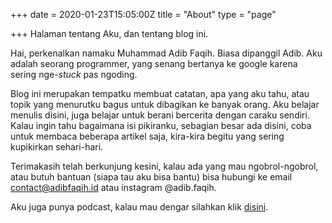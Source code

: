 +++
date = 2020-01-23T15:05:00Z
title = "About"
type = "page"

+++
Halaman tentang Aku, dan tentang blog ini.

Hai, perkenalkan namaku Muhammad Adib Faqih. Biasa dipanggil Adib. Aku adalah seorang programmer, yang senang bertanya ke google karena sering nge-*stuck* pas ngoding.

Blog ini merupakan tempatku membuat catatan, apa yang aku tahu, atau topik yang menurutku bagus untuk dibagikan ke banyak orang. Aku belajar menulis disini, juga belajar untuk berani bercerita dengan caraku sendiri. Kalau ingin tahu bagaimana isi pikiranku, sebagian besar ada disini, coba untuk membaca beberapa artikel saja, kira-kira begitu yang sering kupikirkan sehari-hari.

Terimakasih telah berkunjung kesini, kalau ada yang mau ngobrol-ngobrol, atau butuh bantuan (siapa tau aku bisa bantu) bisa hubungi ke email contact@adibfaqih.id atau instagram @adib.faqih.

Aku juga punya podcast, kalau mau dengar silahkan klik [disini](https://adibfaqih.id/posts/podcast-angkatangan/ "Podcast AngkatAngan").

